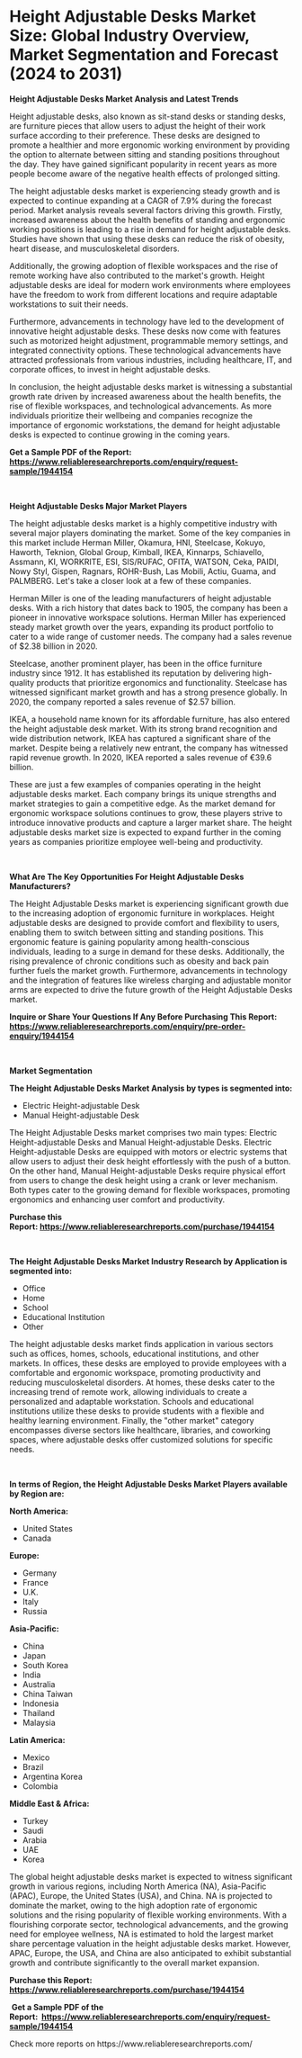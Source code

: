 <p><h1>Height Adjustable Desks Market Size: Global Industry Overview, Market Segmentation and Forecast (2024 to 2031)</h1></p><p><strong>Height Adjustable Desks Market Analysis and Latest Trends</strong></p>
<p><p>Height adjustable desks, also known as sit-stand desks or standing desks, are furniture pieces that allow users to adjust the height of their work surface according to their preference. These desks are designed to promote a healthier and more ergonomic working environment by providing the option to alternate between sitting and standing positions throughout the day. They have gained significant popularity in recent years as more people become aware of the negative health effects of prolonged sitting.</p><p>The height adjustable desks market is experiencing steady growth and is expected to continue expanding at a CAGR of 7.9% during the forecast period. Market analysis reveals several factors driving this growth. Firstly, increased awareness about the health benefits of standing and ergonomic working positions is leading to a rise in demand for height adjustable desks. Studies have shown that using these desks can reduce the risk of obesity, heart disease, and musculoskeletal disorders.</p><p>Additionally, the growing adoption of flexible workspaces and the rise of remote working have also contributed to the market's growth. Height adjustable desks are ideal for modern work environments where employees have the freedom to work from different locations and require adaptable workstations to suit their needs.</p><p>Furthermore, advancements in technology have led to the development of innovative height adjustable desks. These desks now come with features such as motorized height adjustment, programmable memory settings, and integrated connectivity options. These technological advancements have attracted professionals from various industries, including healthcare, IT, and corporate offices, to invest in height adjustable desks.</p><p>In conclusion, the height adjustable desks market is witnessing a substantial growth rate driven by increased awareness about the health benefits, the rise of flexible workspaces, and technological advancements. As more individuals prioritize their wellbeing and companies recognize the importance of ergonomic workstations, the demand for height adjustable desks is expected to continue growing in the coming years.</p></p>
<p><strong>Get a Sample PDF of the Report:&nbsp; <a href="https://www.reliableresearchreports.com/enquiry/request-sample/1944154">https://www.reliableresearchreports.com/enquiry/request-sample/1944154</a></strong></p>
<p>&nbsp;</p>
<p><strong>Height Adjustable Desks Major Market Players</strong></p>
<p><p>The height adjustable desks market is a highly competitive industry with several major players dominating the market. Some of the key companies in this market include Herman Miller, Okamura, HNI, Steelcase, Kokuyo, Haworth, Teknion, Global Group, Kimball, IKEA, Kinnarps, Schiavello, Assmann, KI, WORKRITE, ESI, SIS/RUFAC, OFITA, WATSON, Ceka, PAIDI, Nowy Styl, Gispen, Ragnars, ROHR-Bush, Las Mobili, Actiu, Guama, and PALMBERG. Let's take a closer look at a few of these companies.</p><p>Herman Miller is one of the leading manufacturers of height adjustable desks. With a rich history that dates back to 1905, the company has been a pioneer in innovative workspace solutions. Herman Miller has experienced steady market growth over the years, expanding its product portfolio to cater to a wide range of customer needs. The company had a sales revenue of $2.38 billion in 2020.</p><p>Steelcase, another prominent player, has been in the office furniture industry since 1912. It has established its reputation by delivering high-quality products that prioritize ergonomics and functionality. Steelcase has witnessed significant market growth and has a strong presence globally. In 2020, the company reported a sales revenue of $2.57 billion.</p><p>IKEA, a household name known for its affordable furniture, has also entered the height adjustable desk market. With its strong brand recognition and wide distribution network, IKEA has captured a significant share of the market. Despite being a relatively new entrant, the company has witnessed rapid revenue growth. In 2020, IKEA reported a sales revenue of €39.6 billion.</p><p>These are just a few examples of companies operating in the height adjustable desks market. Each company brings its unique strengths and market strategies to gain a competitive edge. As the market demand for ergonomic workspace solutions continues to grow, these players strive to introduce innovative products and capture a larger market share. The height adjustable desks market size is expected to expand further in the coming years as companies prioritize employee well-being and productivity.</p></p>
<p>&nbsp;</p>
<p><strong>What Are The Key Opportunities For Height Adjustable Desks Manufacturers?</strong></p>
<p><p>The Height Adjustable Desks market is experiencing significant growth due to the increasing adoption of ergonomic furniture in workplaces. Height adjustable desks are designed to provide comfort and flexibility to users, enabling them to switch between sitting and standing positions. This ergonomic feature is gaining popularity among health-conscious individuals, leading to a surge in demand for these desks. Additionally, the rising prevalence of chronic conditions such as obesity and back pain further fuels the market growth. Furthermore, advancements in technology and the integration of features like wireless charging and adjustable monitor arms are expected to drive the future growth of the Height Adjustable Desks market.</p></p>
<p><strong>Inquire or Share Your Questions If Any Before Purchasing This Report: <a href="https://www.reliableresearchreports.com/enquiry/pre-order-enquiry/1944154">https://www.reliableresearchreports.com/enquiry/pre-order-enquiry/1944154</a></strong></p>
<p>&nbsp;</p>
<p><strong>Market Segmentation</strong></p>
<p><strong>The Height Adjustable Desks Market Analysis by types is segmented into:</strong></p>
<p><ul><li>Electric Height-adjustable Desk</li><li>Manual Height-adjustable Desk</li></ul></p>
<p><p>The Height Adjustable Desks market comprises two main types: Electric Height-adjustable Desks and Manual Height-adjustable Desks. Electric Height-adjustable Desks are equipped with motors or electric systems that allow users to adjust their desk height effortlessly with the push of a button. On the other hand, Manual Height-adjustable Desks require physical effort from users to change the desk height using a crank or lever mechanism. Both types cater to the growing demand for flexible workspaces, promoting ergonomics and enhancing user comfort and productivity.</p></p>
<p><strong>Purchase this Report:&nbsp;<a href="https://www.reliableresearchreports.com/purchase/1944154">https://www.reliableresearchreports.com/purchase/1944154</a></strong></p>
<p>&nbsp;</p>
<p><strong>The Height Adjustable Desks Market Industry Research by Application is segmented into:</strong></p>
<p><ul><li>Office</li><li>Home</li><li>School</li><li>Educational Institution</li><li>Other</li></ul></p>
<p><p>The height adjustable desks market finds application in various sectors such as offices, homes, schools, educational institutions, and other markets. In offices, these desks are employed to provide employees with a comfortable and ergonomic workspace, promoting productivity and reducing musculoskeletal disorders. At homes, these desks cater to the increasing trend of remote work, allowing individuals to create a personalized and adaptable workstation. Schools and educational institutions utilize these desks to provide students with a flexible and healthy learning environment. Finally, the "other market" category encompasses diverse sectors like healthcare, libraries, and coworking spaces, where adjustable desks offer customized solutions for specific needs.</p></p>
<p>&nbsp;</p>
<p><strong>In terms of Region, the Height Adjustable Desks Market Players available by Region are:</strong></p>
<p>
    <p> <strong> North America: </strong>
        <ul>
            <li>United States</li>
            <li>Canada</li>
        </ul>
        </p> 
    <p> <strong> Europe: </strong>
        <ul>
            <li>Germany</li>
            <li>France</li>
            <li>U.K.</li>
            <li>Italy</li>
            <li>Russia</li>
        </ul>
        </p> 
    <p> <strong> Asia-Pacific: </strong>
        <ul>
            <li>China</li>
            <li>Japan</li>
            <li>South Korea</li>
            <li>India</li>
            <li>Australia</li>
            <li>China Taiwan</li>
            <li>Indonesia</li>
            <li>Thailand</li>
            <li>Malaysia</li>
        </ul>
        </p> 
    <p> <strong> Latin America: </strong>
        <ul>
            <li>Mexico</li>
            <li>Brazil</li>
            <li>Argentina Korea</li>
            <li>Colombia</li>
        </ul>
        </p> 
    <p> <strong> Middle East & Africa: </strong>
        <ul>
            <li>Turkey</li>
            <li>Saudi</li>
            <li>Arabia</li>
            <li>UAE</li>
            <li>Korea</li>
        </ul>
    </p>
    </p>
<p><p>The global height adjustable desks market is expected to witness significant growth in various regions, including North America (NA), Asia-Pacific (APAC), Europe, the United States (USA), and China. NA is projected to dominate the market, owing to the high adoption rate of ergonomic solutions and the rising popularity of flexible working environments. With a flourishing corporate sector, technological advancements, and the growing need for employee wellness, NA is estimated to hold the largest market share percentage valuation in the height adjustable desks market. However, APAC, Europe, the USA, and China are also anticipated to exhibit substantial growth and contribute significantly to the overall market expansion.</p></p>
<p><strong>Purchase this Report: <a href="https://www.reliableresearchreports.com/purchase/1944154">https://www.reliableresearchreports.com/purchase/1944154</a></strong></p>
<p>&nbsp;<strong>Get a Sample PDF of the Report:&nbsp;&nbsp;<a href="https://www.reliableresearchreports.com/enquiry/request-sample/1944154">https://www.reliableresearchreports.com/enquiry/request-sample/1944154</a></strong></p>
<p><strong></strong></p>
<p>Check more reports on https://www.reliableresearchreports.com/</p>